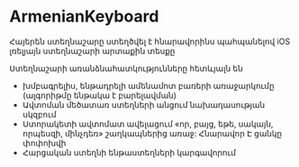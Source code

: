 # ArmenianKeyboard 
Հայերեն ստեղնաշարը ստեղծվել է հնարավորինս պահպանելով iOS լռելյայն ստեղնաշարի արտաքին տեսքը

Ստեղնաշարի առանձնահատկությունները հետևյալն են

 - խմբագրելիս, ենթադրելի ամենամոտ բառերի առաջարկումը (ալգորիթմը ենթակա է բարելավման)
 - Ավտոման մեծատառ ստեղների անցում նախադասության սկզբում
 - Ստորակետի ավտոմատ ավելացում «որ, բայց, եթե, սակայն, որպեսզի, մինչդեռ» շաղկապներից առաջ: Հնարավոր Է ցանկը փոփոխվի
 - Հարցական ստեղնի ենթաստեղների կարգավորում

